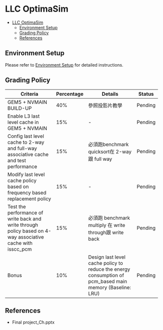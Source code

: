 # LLC OptimaSim

- [LLC OptimaSim](#llc-optimasim)
  - [Environment Setup](#environment-setup)
  - [Grading Policy](#grading-policy)
  - [References](#references)


## Environment Setup

Please refer to [Environment Setup](docs/EnvironmentSetup.md) for detailed instructions.



## Grading Policy

| Criteria                                                                                                    | Percentage | Details                                                                                                  | Status  |
| ----------------------------------------------------------------------------------------------------------- | ---------- | -------------------------------------------------------------------------------------------------------- | ------- |
| GEM5 + NVMAIN BUILD-UP                                                                                      | 40%        | 參照投影片教學                                                                                           | Pending |
| Enable L3 last level cache in GEM5 + NVMAIN                                                                 | 15%        | -                                                                                                        | Pending |
| Config last level cache to 2-way and full-way associative cache and test performance                        | 15%        | 必須跑benchmark quicksort在 2-way跟 full way                                                             | Pending |
| Modify last level cache policy based on frequency based replacement policy                                  | 15%        | -                                                                                                        | Pending |
| Test the performance of write back and write through policy based on 4-way associative cache with isscc_pcm | 15%        | 必須跑 benchmark multiply 在 write through跟 write back                                                  | Pending |
| Bonus                                                                                                       | 10%        | Design last level cache policy to reduce the energy consumption of pcm_based main memory (Baseline: LRU) | Pending |


## References

- Final project_Ch.pptx